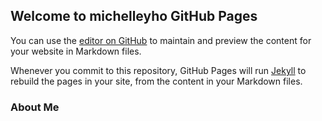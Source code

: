 ## Welcome to michelleyho GitHub Pages

You can use the [editor on GitHub](https://github.com/michelleyho/michelleyho/edit/gh-pages/index.md) to maintain and preview the content for your website in Markdown files.

Whenever you commit to this repository, GitHub Pages will run [Jekyll](https://jekyllrb.com/) to rebuild the pages in your site, from the content in your Markdown files.

### About Me

